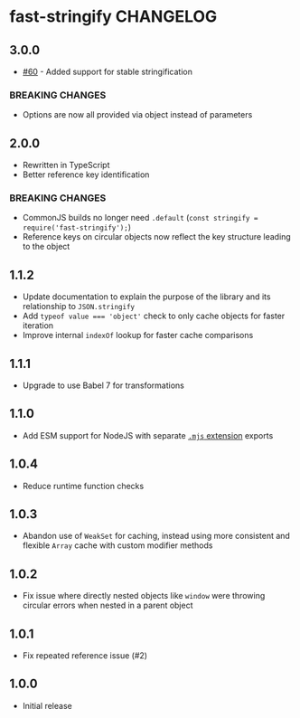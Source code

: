 # fast-stringify CHANGELOG

## 3.0.0

- [#60](https://github.com/planttheidea/fast-stringify/pull/60) - Added support for stable stringification

### BREAKING CHANGES

- Options are now all provided via object instead of parameters

## 2.0.0

- Rewritten in TypeScript
- Better reference key identification

### BREAKING CHANGES

- CommonJS builds no longer need `.default` (`const stringify = require('fast-stringify');`)
- Reference keys on circular objects now reflect the key structure leading to the object

## 1.1.2

- Update documentation to explain the purpose of the library and its relationship to `JSON.stringify`
- Add `typeof value === 'object'` check to only cache objects for faster iteration
- Improve internal `indexOf` lookup for faster cache comparisons

## 1.1.1

- Upgrade to use Babel 7 for transformations

## 1.1.0

- Add ESM support for NodeJS with separate [`.mjs` extension](https://nodejs.org/api/esm.html) exports

## 1.0.4

- Reduce runtime function checks

## 1.0.3

- Abandon use of `WeakSet` for caching, instead using more consistent and flexible `Array` cache with custom modifier methods

## 1.0.2

- Fix issue where directly nested objects like `window` were throwing circular errors when nested in a parent object

## 1.0.1

- Fix repeated reference issue (#2)

## 1.0.0

- Initial release
